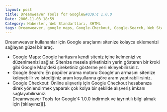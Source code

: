 ```yaml
---
layout: post
title: Dreamweaver Tools for Google&#039;¢ 1.0.0
Date: 2006-11-03 18:59
Category: Haberler, Web Standartları, XHTML
tags: Dreamweaver, google maps, Google-Checkout, Google-Search, Web Standartları, XHTML
---
```


Dreamweaver kullananlar için Google araçlarını sitenize kolayca
eklemenizi sağlayan güzel bir araç.

<ul>
<li>
Google Maps: Google haritasını kendi siteniz içine kelmenizi ve
düzenlmenizi sağlar. Sitenize mesela şirketinizin yerin gösteren bir
kroki gibi Google Map'deki şireketiniz gösterne yeri ekleyebilirsiniz.

</li>
<li>
Google Search: En popüler arama motoru Google'un armasını sitenize
keleyebilir ve istediğiniz aram koşullarına göre aram yaptırabilirsiniz.

</li>
<li>
Google Checkout: Online alışveriş için Google Checkout hesabanıza direk
yönlendirmek yaparak çok kolya bir şekilde alışveriş imkanı
sağlayabilirsiniz.

</li>
Dreamweaver Tools for Google'¢ 1.0.0 indirmek ve iayrıntılı bilgi almak
için [tıklayınız][].


  [tıklayınız]: http://www.webassist.com/professional/products/productdetails.asp?PID=115&RID=782&UID=171016&EID=deco%40netway.at&utm_source=061031_opens&utm_medium=email&utm_campaign=061031_Google
